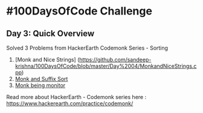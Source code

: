 # #100DaysOfCode Challenge
## Day 3: Quick Overview
Solved 3 Problems from HackerEarth Codemonk Series - Sorting<br>
1. [Monk and Nice Strings] (https://github.com/sandeep-krishna/100DaysOfCode/blob/master/Day%2004/MonkandNiceStrings.cpp)
2. [Monk and Suffix Sort](https://github.com/sandeep-krishna/100DaysOfCode/blob/master/Day%2004/MonkandSuffixSort.py)
3. [Monk being monitor](https://github.com/sandeep-krishna/100DaysOfCode/blob/master/Day%2004/MonkbeingMonitor.py)

Read more about HackerEarth - Codemonk series here : https://www.hackerearth.com/practice/codemonk/



